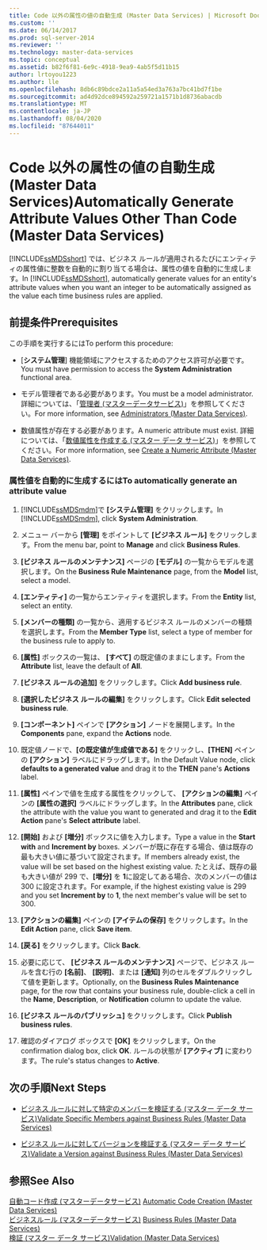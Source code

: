 ```yaml
---
title: Code 以外の属性の値の自動生成 (Master Data Services) | Microsoft Docs
ms.custom: ''
ms.date: 06/14/2017
ms.prod: sql-server-2014
ms.reviewer: ''
ms.technology: master-data-services
ms.topic: conceptual
ms.assetid: b82f6f81-6e9c-4918-9ea9-4ab5f5d11b15
author: lrtoyou1223
ms.author: lle
ms.openlocfilehash: 8db6c89bdce2a11a5a54ed3a763a7bc41bd7f1be
ms.sourcegitcommit: ad4d92dce894592a259721a1571b1d8736abacdb
ms.translationtype: MT
ms.contentlocale: ja-JP
ms.lasthandoff: 08/04/2020
ms.locfileid: "87644011"
---
```

# <a name="automatically-generate-attribute-values-other-than-code-master-data-services"></a><span data-ttu-id="a695e-102">Code 以外の属性の値の自動生成 (Master Data Services)</span><span class="sxs-lookup"><span data-stu-id="a695e-102">Automatically Generate Attribute Values Other Than Code (Master Data Services)</span></span>
  <span data-ttu-id="a695e-103">[!INCLUDE[ssMDSshort](../includes/ssmdsshort-md.md)] では、ビジネス ルールが適用されるたびにエンティティの属性値に整数を自動的に割り当てる場合は、属性の値を自動的に生成します。</span><span class="sxs-lookup"><span data-stu-id="a695e-103">In [!INCLUDE[ssMDSshort](../includes/ssmdsshort-md.md)], automatically generate values for an entity's attribute values when you want an integer to be automatically assigned as the value each time business rules are applied.</span></span>  
  
## <a name="prerequisites"></a><span data-ttu-id="a695e-104">前提条件</span><span class="sxs-lookup"><span data-stu-id="a695e-104">Prerequisites</span></span>  
 <span data-ttu-id="a695e-105">この手順を実行するには</span><span class="sxs-lookup"><span data-stu-id="a695e-105">To perform this procedure:</span></span>  
  
-   <span data-ttu-id="a695e-106">[**システム管理**] 機能領域にアクセスするためのアクセス許可が必要です。</span><span class="sxs-lookup"><span data-stu-id="a695e-106">You must have permission to access the **System Administration** functional area.</span></span>  
  
-   <span data-ttu-id="a695e-107">モデル管理者である必要があります。</span><span class="sxs-lookup"><span data-stu-id="a695e-107">You must be a model administrator.</span></span> <span data-ttu-id="a695e-108">詳細については、「[管理者 &#40;マスターデータサービス&#41;](administrators-master-data-services.md)」を参照してください。</span><span class="sxs-lookup"><span data-stu-id="a695e-108">For more information, see [Administrators &#40;Master Data Services&#41;](administrators-master-data-services.md).</span></span>  
  
-   <span data-ttu-id="a695e-109">数値属性が存在する必要があります。</span><span class="sxs-lookup"><span data-stu-id="a695e-109">A numeric attribute must exist.</span></span> <span data-ttu-id="a695e-110">詳細については、「[数値属性を作成する (マスター データ サービス)](../../2014/master-data-services/create-a-numeric-attribute-master-data-services.md)」を参照してください。</span><span class="sxs-lookup"><span data-stu-id="a695e-110">For more information, see [Create a Numeric Attribute &#40;Master Data Services&#41;](../../2014/master-data-services/create-a-numeric-attribute-master-data-services.md).</span></span>  
  
### <a name="to-automatically-generate-an-attribute-value"></a><span data-ttu-id="a695e-111">属性値を自動的に生成するには</span><span class="sxs-lookup"><span data-stu-id="a695e-111">To automatically generate an attribute value</span></span>  
  
1.  <span data-ttu-id="a695e-112">[!INCLUDE[ssMDSmdm](../includes/ssmdsmdm-md.md)]で **[システム管理]** をクリックします。</span><span class="sxs-lookup"><span data-stu-id="a695e-112">In [!INCLUDE[ssMDSmdm](../includes/ssmdsmdm-md.md)], click **System Administration**.</span></span>  
  
2.  <span data-ttu-id="a695e-113">メニュー バーから **[管理]** をポイントして **[ビジネス ルール]** をクリックします。</span><span class="sxs-lookup"><span data-stu-id="a695e-113">From the menu bar, point to **Manage** and click **Business Rules**.</span></span>  
  
3.  <span data-ttu-id="a695e-114">**[ビジネス ルールのメンテナンス]** ページの **[モデル]** の一覧からモデルを選択します。</span><span class="sxs-lookup"><span data-stu-id="a695e-114">On the **Business Rule Maintenance** page, from the **Model** list, select a model.</span></span>  
  
4.  <span data-ttu-id="a695e-115">**[エンティティ]** の一覧からエンティティを選択します。</span><span class="sxs-lookup"><span data-stu-id="a695e-115">From the **Entity** list, select an entity.</span></span>  
  
5.  <span data-ttu-id="a695e-116">**[メンバーの種類]** の一覧から、適用するビジネス ルールのメンバーの種類を選択します。</span><span class="sxs-lookup"><span data-stu-id="a695e-116">From the **Member Type** list, select a type of member for the business rule to apply to.</span></span>  
  
6.  <span data-ttu-id="a695e-117">**[属性]** ボックスの一覧は、 **[すべて]** の既定値のままにします。</span><span class="sxs-lookup"><span data-stu-id="a695e-117">From the **Attribute** list, leave the default of **All**.</span></span>  
  
7.  <span data-ttu-id="a695e-118">**[ビジネス ルールの追加]** をクリックします。</span><span class="sxs-lookup"><span data-stu-id="a695e-118">Click **Add business rule**.</span></span>  
  
8.  <span data-ttu-id="a695e-119">**[選択したビジネス ルールの編集]** をクリックします。</span><span class="sxs-lookup"><span data-stu-id="a695e-119">Click **Edit selected business rule**.</span></span>  
  
9. <span data-ttu-id="a695e-120">**[コンポーネント]** ペインで **[アクション]** ノードを展開します。</span><span class="sxs-lookup"><span data-stu-id="a695e-120">In the **Components** pane, expand the **Actions** node.</span></span>  
  
10. <span data-ttu-id="a695e-121">既定値ノードで、**[の既定値が生成値である]** をクリックし、**[THEN]** ペインの **[アクション]** ラベルにドラッグします。</span><span class="sxs-lookup"><span data-stu-id="a695e-121">In the Default Value node, click **defaults to a generated value** and drag it to the **THEN** pane's **Actions** label.</span></span>  
  
11. <span data-ttu-id="a695e-122">**[属性]** ペインで値を生成する属性をクリックして、 **[アクションの編集]** ペインの **[属性の選択]** ラベルにドラッグします。</span><span class="sxs-lookup"><span data-stu-id="a695e-122">In the **Attributes** pane, click the attribute with the value you want to generated and drag it to the **Edit Action** pane's **Select attribute** label.</span></span>  
  
12. <span data-ttu-id="a695e-123">**[開始]** および **[増分]** ボックスに値を入力します。</span><span class="sxs-lookup"><span data-stu-id="a695e-123">Type a value in the **Start with** and **Increment by** boxes.</span></span> <span data-ttu-id="a695e-124">メンバーが既に存在する場合、値は既存の最も大きい値に基づいて設定されます。</span><span class="sxs-lookup"><span data-stu-id="a695e-124">If members already exist, the value will be set based on the highest existing value.</span></span> <span data-ttu-id="a695e-125">たとえば、既存の最も大きい値が 299 で、**[増分]** を **1**に設定してある場合、次のメンバーの値は 300 に設定されます。</span><span class="sxs-lookup"><span data-stu-id="a695e-125">For example, if the highest existing value is 299 and you set **Increment by** to **1**, the next member's value will be set to 300.</span></span>  
  
13. <span data-ttu-id="a695e-126">**[アクションの編集]** ペインの **[アイテムの保存]** をクリックします。</span><span class="sxs-lookup"><span data-stu-id="a695e-126">In the **Edit Action** pane, click **Save item**.</span></span>  
  
14. <span data-ttu-id="a695e-127">**[戻る]** をクリックします。</span><span class="sxs-lookup"><span data-stu-id="a695e-127">Click **Back**.</span></span>  
  
15. <span data-ttu-id="a695e-128">必要に応じて、 **[ビジネス ルールのメンテナンス]** ページで、ビジネス ルールを含む行の **[名前]**、 **[説明]**、または **[通知]** 列のセルをダブルクリックして値を更新します。</span><span class="sxs-lookup"><span data-stu-id="a695e-128">Optionally, on the **Business Rules Maintenance** page, for the row that contains your business rule, double-click a cell in the **Name**, **Description**, or **Notification** column to update the value.</span></span>  
  
16. <span data-ttu-id="a695e-129">**[ビジネス ルールのパブリッシュ]** をクリックします。</span><span class="sxs-lookup"><span data-stu-id="a695e-129">Click **Publish business rules**.</span></span>  
  
17. <span data-ttu-id="a695e-130">確認のダイアログ ボックスで **[OK]** をクリックします。</span><span class="sxs-lookup"><span data-stu-id="a695e-130">On the confirmation dialog box, click **OK**.</span></span> <span data-ttu-id="a695e-131">ルールの状態が **[アクティブ]** に変わります。</span><span class="sxs-lookup"><span data-stu-id="a695e-131">The rule's status changes to **Active**.</span></span>  
  
## <a name="next-steps"></a><span data-ttu-id="a695e-132">次の手順</span><span class="sxs-lookup"><span data-stu-id="a695e-132">Next Steps</span></span>  
  
-   [<span data-ttu-id="a695e-133">ビジネス ルールに対して特定のメンバーを検証する (マスター データ サービス)</span><span class="sxs-lookup"><span data-stu-id="a695e-133">Validate Specific Members against Business Rules &#40;Master Data Services&#41;</span></span>](../../2014/master-data-services/validate-specific-members-against-business-rules-master-data-services.md)  
  
-   [<span data-ttu-id="a695e-134">ビジネス ルールに対してバージョンを検証する (マスター データ サービス)</span><span class="sxs-lookup"><span data-stu-id="a695e-134">Validate a Version against Business Rules &#40;Master Data Services&#41;</span></span>](../../2014/master-data-services/validate-a-version-against-business-rules-master-data-services.md)  
  
## <a name="see-also"></a><span data-ttu-id="a695e-135">参照</span><span class="sxs-lookup"><span data-stu-id="a695e-135">See Also</span></span>  
 <span data-ttu-id="a695e-136">[自動コード作成 &#40;マスターデータサービス&#41;](../../2014/master-data-services/automatic-code-creation-master-data-services.md) </span><span class="sxs-lookup"><span data-stu-id="a695e-136">[Automatic Code Creation &#40;Master Data Services&#41;](../../2014/master-data-services/automatic-code-creation-master-data-services.md) </span></span>  
 <span data-ttu-id="a695e-137">[ビジネスルール &#40;マスターデータサービス&#41;](../../2014/master-data-services/business-rules-master-data-services.md) </span><span class="sxs-lookup"><span data-stu-id="a695e-137">[Business Rules &#40;Master Data Services&#41;](../../2014/master-data-services/business-rules-master-data-services.md) </span></span>  
 [<span data-ttu-id="a695e-138">検証 (マスター データ サービス)</span><span class="sxs-lookup"><span data-stu-id="a695e-138">Validation &#40;Master Data Services&#41;</span></span>](../../2014/master-data-services/validation-master-data-services.md)  
  
  
